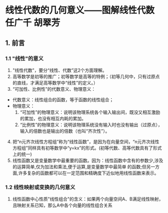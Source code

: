 # 线性代数的几何意义——图解线性代数  任广千 胡翠芳
## 1. 前言
### 1.1 "线性"的意义
1. "线性代数"，要分“线性、代数”这2个方面理解。
2. 高等数学是初等的推广；初等数学是高等的特例；（初等几何中，只有过原点的直线，才满足高等数学中“线性”的定义。）
3. “可加性、比例性”的代数意义、物理意义：
* 代数意义：线性组合的函数，等于函数的线性组合；
* 物理意义：
  1. “可加性”的物理意义：说明该物理系统各个输入输出间，既没又相互激励的累加，也没有相互内耗的累加。
  2. “比例性”的物理意义：说明该物理系统没有输入时也没有输出（过原点），输入的倍数也是输出的倍数（也叫“齐次性”）。
4. 把“n元齐次线性方程组”称为“线性函数”，是因为在向量空间，“n元齐次线性方程组”同样具有初等数学中“y=kx”的形式。(初等代数、高等代数具有了形式上的统一)
5. 线性函数又是变量数学中最重要的函数。因为：线性函数中含有的参数少,涉及的运算简单,仅为加法和乘法,便于运算,是变量数学中最简单
的函数;但另一方面,许多复杂的函数都可以在一定范围和精确度下近似地用线性函数来表示。
### 1.2 线性映射或变换的几何意义
1. 线性函数中心性质"线性组合"的含义：如果两个向量空间A、B满足线性映射，且映射关系已知，那么A中各个向量的线性组合关系












